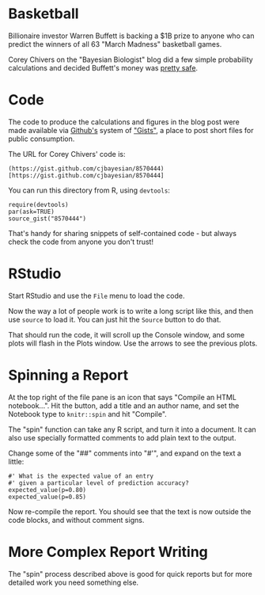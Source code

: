 Basketball
==========

Billionaire investor Warren Buffett is backing a $1B prize to 
anyone who can predict the winners of all 63 "March Madness"
basketball games.

Corey Chivers on the "Bayesian Biologist" blog did a few simple probability
calculations and decided Buffett's money was [pretty safe](http://bayesianbiologist.com/2014/01/22/whats-warren-buffetts-1-billion-basketball-bet-worth/).

Code
====

The code to produce the calculations and figures in the blog post
were made available via [Github's](http://www.github.com) system
of ["Gists"](https://gist.github.com/), a place to post short files
for public consumption.

The URL for Corey Chivers' code is:

`(https://gist.github.com/cjbayesian/8570444)[https://gist.github.com/cjbayesian/8570444]`


You can run this directory from R, using `devtools`:

```
require(devtools)
par(ask=TRUE)
source_gist("8570444")
```

That's handy for sharing snippets of self-contained code - but always check the
code from anyone you don't trust!


RStudio
=======

Start RStudio and use the `File` menu to load the code. 

Now the way a lot of people work is to write a long script like this, and then
use `source` to load it. You can just hit the `Source` button to do that.

That should run the code, it will scroll up the Console window, and some plots will 
flash in the Plots window. Use the arrows to see the previous plots.

Spinning a Report
=================

At the top right of the file pane is an icon that says "Compile an
HTML notebook...".  Hit the button, add a title and an author name,
and set the Notebook type to `knitr::spin` and hit "Compile".

The "spin" function can take any R script, and turn it into a document.
It can also use specially formatted comments to add plain text to the output.

Change some of the "##" comments into "#'", and expand on the text a little:

```
#' What is the expected value of an entry 
#' given a particular level of prediction accuracy?
expected_value(p=0.80)
expected_value(p=0.85)
```

Now re-compile the report. You should see that the text is now outside the code blocks, and without
comment signs.

More Complex Report Writing
===========================

The "spin" process described above is good for quick reports but for more detailed work you need
something else.

